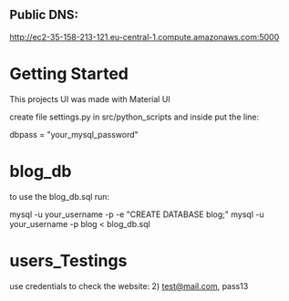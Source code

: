## Public DNS:
http://ec2-35-158-213-121.eu-central-1.compute.amazonaws.com:5000

# Getting Started
This projects UI was made with Material UI

create file settings.py in src/python_scripts and inside put the line:

dbpass = "your_mysql_password"


# blog_db
to use the blog_db.sql run:

mysql -u your_username -p -e "CREATE DATABASE blog;"
mysql -u your_username -p blog < blog_db.sql

# users_Testings
use credentials to check the website:
2) test@mail.com, pass13
   

